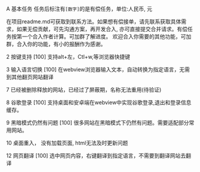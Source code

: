 A 基本任务
任务后标注有`[数字]`的是有偿任务，单位:人民币, 元


在项目readme.md可获取到联系方法。如果想有偿接单，请先联系获取具体需求，如果无偿贡献，可先沟通方案，再开发合入, 亦可直接提交合并请求。有偿任务按第一个合入作者计算。可加群了解进度。
欢迎合入你需要的其他功能，可加群，合入你的功能，有小的报酬作为感谢。


2 按键支持 [100]
    支持alt+左，Ctl+w,等浏览器快捷键

    
3 输入语言切换 [100]
    在webview浏览器输入文本，自动转换为指定语言，无需到其他翻页网站翻译

    
7 已经被删除释放的网站，已经过了屏蔽期，名称无法重用(待验证)


8 谷歌登录 [100]
    支持桌面和安卓端在webview中实现谷歌登录,退出和登录信息缓存。

    
9 黑暗模式仍然有问题 [100]
    很多网站在黑暗模式下仍然有问题。需要适配部分常用网站。

    
10 桌面重入， 没有加载页面,  html无法及时更新问题


12 网页翻译 [100]
    选中网页内容，右键翻译到指定语言，不需要到翻译网站去翻译
